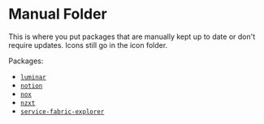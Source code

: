 # Manual Folder

This is where you put packages that are manually kept up to date or don't require updates. Icons still go in the icon folder.

Packages:

- [`luminar`](https://github.com/jfeston/chocolatey-packages/tree/master/manual/luminar)
- [`notion`](https://github.com/jfeston/chocolatey-packages/tree/master/manual/notion)
- [`nox`](https://github.com/jfeston/chocolatey-packages/tree/master/manual/nox)
- [`nzxt`](https://github.com/jfeston/chocolatey-packages/tree/master/manual/nzxt)
- [`service-fabric-explorer`](https://github.com/jfeston/chocolatey-packages/tree/master/manual/service-fabric-explorer)
